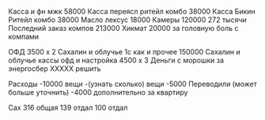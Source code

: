 Касса и фн мжк 58000
Касса переясл ритейл комбо 38000
Касса Бикин Ритейл комбо 38000
Масло лексус 18000
Камеры 120000
272 тысячи
Последний заказ компов 213000
Хикмат 20000 за головную боль с компами

ОФД 3500 x 2
Сахалин и облучье 1с как и прочее 150000
Сахалин и облучье кассы офд и настройка 4500 x 3
Деньги с морошки за энергосбер XXXXX решить

Расходы
-10000 вещи
-(узнать сколько) вещи
-5000 Переводили (может больше уточнить)
-4000 дополнительно за квартиру

Cах
316 общая
139 отдал
100 отдал
